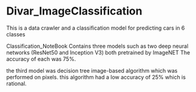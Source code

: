 # Divar_ImageClassification
This is a data crawler and a classification model for predicting cars in 6 classes


Classification_NoteBook Contains three models such as two deep neural networks (ResNet50 and Inception V3) both pretrained by ImageNET
The accuracy of each was 75%.

the third model was decision tree image-based algorithm which was performed on pixels.
this algorithm had a low accuracy of 25% which is rational.
